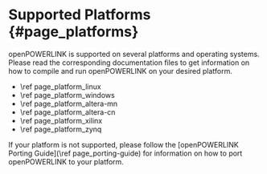 Supported Platforms {#page_platforms}
===================

openPOWERLINK is supported on several platforms and operating systems. Please
read the corresponding documentation files to get information on how to compile
and run openPOWERLINK on your desired platform.
- \ref page_platform_linux
- \ref page_platform_windows
- \ref page_platform_altera-mn
- \ref page_platform_altera-cn
- \ref page_platform_xilinx
- \ref page_platform_zynq

If your platform is not supported, please follow the
[openPOWERLINK Porting Guide](\ref page_porting-guide) for information on how
to port openPOWERLINK to your platform.
